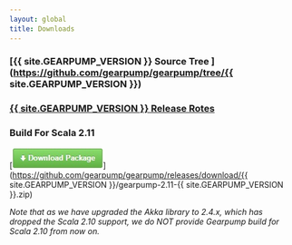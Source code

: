 ```yaml
---
layout: global
title: Downloads
---
```


### [{{ site.GEARPUMP_VERSION }} Source Tree ](https://github.com/gearpump/gearpump/tree/{{ site.GEARPUMP_VERSION }})

### [{{ site.GEARPUMP_VERSION }} Release Rotes](https://github.com/gearpump/gearpump/releases)

### Build For Scala 2.11
[![Scala 2.11 Build](img/download.jpg)](https://github.com/gearpump/gearpump/releases/download/{{ site.GEARPUMP_VERSION }}/gearpump-2.11-{{ site.GEARPUMP_VERSION }}.zip)

*Note that as we have upgraded the Akka library to 2.4.x, which has dropped the Scala 2.10 support, we do NOT provide Gearpump build for Scala 2.10 from now on.* 
